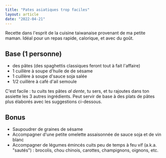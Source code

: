 ```yaml
---
title: "Pates asiatiques trop faciles"
layout: article
date: "2022-04-21"
---
```


Recette dans l'esprit de la cuisine taiwanaise provenant de ma petite maman. Idéal pour un repas rapide, calorique, et avec du goût.

## Base (1 personne)

* des pâtes (des spaghettis classiques feront tout à fait l'affaire)
* 1 cuillère à soupe d'huile de de sésame
* 1 cuillère à soupe d'sauce soja salée
* 1/2 cuillère à café d'ail semoule

C'est facile : tu cuits tes pâtes *al dente*, tu sers, et tu rajoutes dans ton assiette les 3 autres ingrédients. Peut servir de base à des plats de pâtes plus élaborés avec les suggestions ci-dessous.

## Bonus

* Saupoudrer de graines de sésame
* Accompagner d'une petite omelette assaisonnée de sauce soja et de vin blanc
* Accompagner de légumes émincés cuits peu de temps à feu vif (a.k.a. "sautés") : brocolis, chou chinois, carottes, champignons, oignons, etc.

